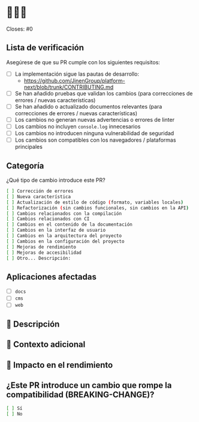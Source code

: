 # 🌊🌊🌊

<!-- Incluya el número del issue al que está relacionado este PR. Si este PR cierra el issue, incluya 'Closes #N' -->

Closes: #0

## Lista de verificación

Asegúrese de que su PR cumple con los siguientes requisitos:

- [ ] La implementación sigue las pautas de desarrollo:
  - <https://github.com/JinenGroup/platform-next/blob/trunk/CONTRIBUTING.md>
- [ ] Se han añadido pruebas que validan los cambios (para correcciones de errores / nuevas características)
- [ ] Se han añadido o actualizado documentos relevantes (para correcciones de errores / nuevas características)
- [ ] Los cambios no generan nuevas advertencias o errores de linter
- [ ] Los cambios no incluyen `console.log` innecesarios
- [ ] Los cambios no introducen ninguna vulnerabilidad de seguridad
- [ ] Los cambios son compatibles con los navegadores / plataformas principales

## Categoría

¿Qué tipo de cambio introduce este PR?

<!-- Marque con "x" la opción que corresponda a este PR. -->

```sh
[ ] Corrección de errores
[ ] Nueva característica
[ ] Actualización de estilo de código (formato, variables locales)
[ ] Refactorización (sin cambios funcionales, sin cambios en la API)
[ ] Cambios relacionados con la compilación
[ ] Cambios relacionados con CI
[ ] Cambios en el contenido de la documentación
[ ] Cambios en la interfaz de usuario
[ ] Cambios en la arquitectura del proyecto
[ ] Cambios en la configuración del proyecto
[ ] Mejoras de rendimiento
[ ] Mejoras de accesibilidad
[ ] Otro... Descripción:
```

## Aplicaciones afectadas

<!-- Marque con "x" las aplicaciones que se ven afectadas por los cambios. -->

- [ ] `docs`
- [ ] `cms`
- [ ] `web`

## 📝 Descripción

<!-- Proporcione una descripción detallada de los cambios propuestos en este PR -->

## 📝 Contexto adicional

<!-- Proporcione cualquier contexto adicional sobre el problema que se está resolviendo. Si es posible, incluya capturas de pantalla para ayudar a explicar los cambios realizados. -->

## 📝 Impacto en el rendimiento

<!-- Si los cambios en este PR afectan el rendimiento de la aplicación, proporcione detalles sobre las pruebas de rendimiento realizadas y los resultados obtenidos. -->

## ¿Este PR introduce un cambio que rompe la compatibilidad (BREAKING-CHANGE)?

```sh
[ ] Sí
[ ] No
```

<!-- Si este PR contiene un cambio que rompe la compatibilidad, describa el impacto y la ruta de migración para las aplicaciones existentes. -->
